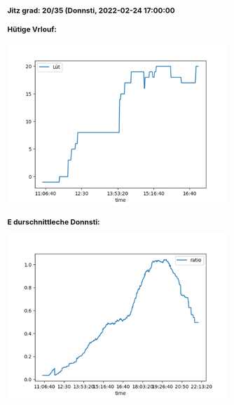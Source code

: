 ### Jitz grad: 20/35 (Donnsti, 2022-02-24 17:00:00

### Hütige Vrlouf:
![Graph](Today.png)

### E durschnittleche Donnsti:
![Graph](Donnsti.png)